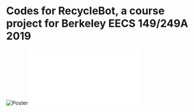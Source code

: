 # Codes for RecycleBot, a course project for Berkeley EECS 149/249A 2019
![Poster](RecycleBotPoster.png)
![Report](RecycleBotReport.pdf)
